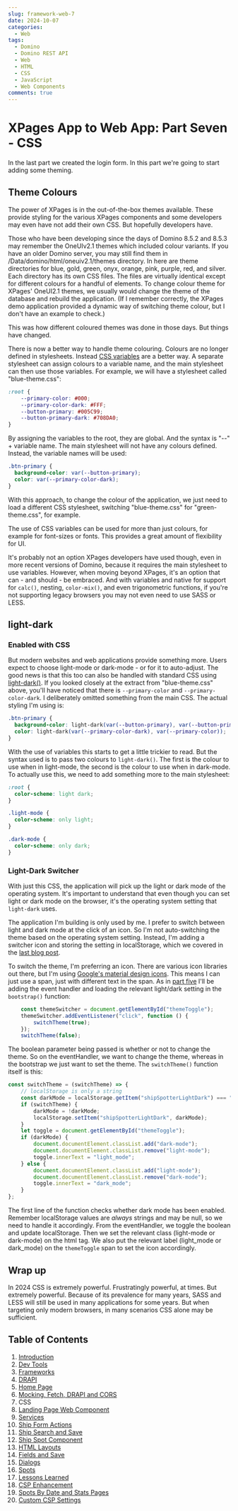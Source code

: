 ```yaml
---
slug: framework-web-7
date: 2024-10-07
categories:
  - Web
tags: 
  - Domino
  - Domino REST API
  - Web
  - HTML
  - CSS
  - JavaScript
  - Web Components
comments: true
---
```

# XPages App to Web App: Part Seven - CSS

In the last part we created the login form. In this part we're going to start adding some theming.

<!-- more -->

## Theme Colours

The power of XPages is in the out-of-the-box themes available. These provide styling for the various XPages components and some developers may even have not add their own CSS. But hopefully developers have.

Those who have been developing since the days of Domino 8.5.2 and 8.5.3 may remember the OneUIv2.1 themes which included colour variants. If you have an older Domino server, you may still find them in <domino>/Data/domino/html/oneuiv2.1/themes directory. In here are theme directories for blue, gold, green, onyx, orange, pink, purple, red, and silver. Each directory has its own CSS files. The files are virtually identical except for different colours for a handful of elements. To change colour theme for XPages' OneUI2.1 themes, we usually would change the theme of the database and rebuild the application. (If I remember correctly, the XPages demo application provided a dynamic way of switching theme colour, but I don't have an example to check.)

This was how different coloured themes was done in those days. But things have changed.

There is now a better way to handle theme colouring. Colours are no longer defined in stylesheets. Instead [CSS variables](https://www.w3schools.com/css/css3_variables.asp) are a better way. A separate stylesheet can assign colours to a variable name, and the main stylesheet can then use those variables. For example, we will have a stylesheet called "blue-theme.css":

``` css
:root {
    --primary-color: #000;
    --primary-color-dark: #FFF;
    --button-primary: #005C99;
    --button-primary-dark: #708DA0;
}
```

By assigning the variables to the root, they are global. And the syntax is "--" + variable name. The main stylesheet will not have any colours defined. Instead, the variable names will be used:

``` css
.btn-primary {
  background-color: var(--button-primary);
  color: var(--primary-color-dark);
}
```

With this approach, to change the colour of the application, we just need to load a different CSS stylesheet, switching "blue-theme.css" for "green-theme.css", for example.

The use of CSS variables can be used for more than just colours, for example for font-sizes or fonts. This provides a great amount of flexibility for UI.

It's probably not an option XPages developers have used though, even in more recent versions of Domino, because it requires the main stylesheet to use variables. However, when moving beyond XPages, it's an option that can - and should - be embraced. And with variables and native for support for `calc()`, nesting, `color-mix()`, and even trigonometric functions, if you're not supporting legacy browsers you may not even need to use SASS or LESS.

## light-dark

### Enabled with CSS

But modern websites and web applications provide something more. Users expect to choose light-mode or dark-mode - or for it to auto-adjust. The good news is that this too can also be handled with standard CSS using [light-dark()](https://developer.mozilla.org/en-US/docs/Web/CSS/color_value/light-dark). If you looked closely at the extract from "blue-theme.css" above, you'll have noticed that there is `--primary-color` and `--primary-color-dark`. I deliberately omitted something from the main CSS. The actual styling I'm using is:

``` css
.btn-primary {
  background-color: light-dark(var(--button-primary), var(--button-primary-dark));
  color: light-dark(var(--primary-color-dark), var(--primary-color));
}
```

With the use of variables this starts to get a little trickier to read. But the syntax used is to pass two colours to `light-dark()`. The first is the colour to use when in light-mode, the second is the colour to use when in dark-mode. To actually use this, we need to add something more to the main stylesheet:

``` css
:root {
  color-scheme: light dark;
}

.light-mode {
  color-scheme: only light;
}

.dark-mode {
  color-scheme: only dark;
}
```

### Light-Dark Switcher

With just this CSS, the application will pick up the light or dark mode of the operating system. It's important to understand that even though you can set light or dark mode on the browser, it's the operating system setting that `light-dark` uses.

The application I'm building is only used by me. I prefer to switch between light and dark mode at the click of an icon. So I'm not auto-switching the theme based on the operating system setting. Instead, I'm adding a switcher icon and storing the setting in localStorage, which we covered in the [last blog post](./2024-09-16-framework-web-6.md).

To switch the theme, I'm preferring an icon. There are various icon libraries out there, but I'm using [Google's material design icons](https://fonts.google.com/icons). This means I can just use a span, just with different text in the span. As in [part five](./2024-09-03-framework-web-5.md) I'll be adding the event handler and loading the relevant light/dark setting in the `bootstrap()` function:

``` js
	const themeSwitcher = document.getElementById("themeToggle");
	themeSwitcher.addEventListener("click", function () {
		switchTheme(true);
	});
	switchTheme(false);
```

The boolean parameter being passed is whether or not to change the theme. So on the eventHandler, we want to change the theme, whereas in the bootstrap we just want to set the theme. The `switchTheme()` function itself is this:

```js
const switchTheme = (switchTheme) => {
	// localStorage is only a string
	const darkMode = localStorage.getItem("shipSpotterLightDark") === "true";
	if (switchTheme) {
		darkMode = !darkMode;
		localStorage.setItem("shipSpotterLightDark", darkMode);
	}
	let toggle = document.getElementById("themeToggle");
	if (darkMode) {
		document.documentElement.classList.add("dark-mode");
		document.documentElement.classList.remove("light-mode");
		toggle.innerText = "light_mode";
	} else {
		document.documentElement.classList.add("light-mode");
		document.documentElement.classList.remove("dark-mode");
		toggle.innerText = "dark_mode";
	}
};
```

The first line of the function checks whether dark mode has been enabled. Remember localStorage values are *always* strings and may be null, so we need to handle it accordingly. From the eventHandler, we toggle the boolean and update localStorage. Then we set the relevant class (light-mode or dark-mode) on the html tag. We also put the relevant label (light_mode or dark_mode) on the `themeToggle` span to set the icon accordingly.

## Wrap up

In 2024 CSS is extremely powerful. Frustratingly powerful, at times. But extremely powerful. Because of its prevalence for many years, SASS and LESS will still be used in many applications for some years. But when targeting only modern browsers, in many scenarios CSS alone may be sufficient.

## Table of Contents

1. [Introduction](./2024-08-15-xpages-web-1.md)
1. [Dev Tools](./2024-08-20-xpages-web-2.md)
1. [Frameworks](./2024-08-24-framework-web-3.md)
1. [DRAPI](./2024-08-26-framework-web-4.md)
1. [Home Page](./2024-09-03-framework-web-5.md)
1. [Mocking, Fetch, DRAPI and CORS](./2024-09-16-framework-web-6.md)
1. CSS
1. [Landing Page Web Component](./2024-10-21-framework-web-8.md)
1. [Services](./2024-10-23-framework-web-9.md)
1. [Ship Form Actions](./2024-10-30-framework-web-10.md)
1. [Ship Search and Save](./2024-12-14-framework-web-11.md)
1. [Ship Spot Component](./2025-01-13-framework-web-12.md)
1. [HTML Layouts](./2025-01-18-framework-web-13.md)
1. [Fields and Save](./2025-02-07-framework-web-14.md)
1. [Dialogs](./2025-02-08-framework-web-15.md)
1. [Spots](./2025-02-11-framework-web-16.md)
1. [Lessons Learned](./2025-04-02-framework-web-17.md)
1. [CSP Enhancement](./2025-04-19-framework-web-18.md)
1. [Spots By Date and Stats Pages](./2025-04-22-framework-web-19.md)
1. [Custom CSP Settings](./2025-09-14-framework-web-20.md)